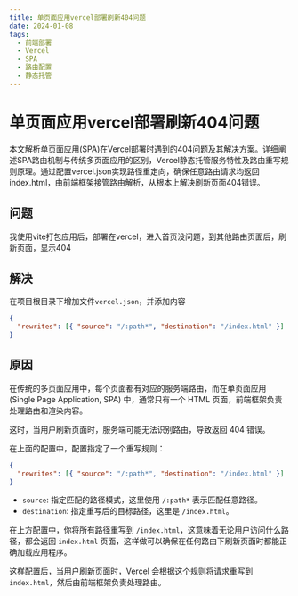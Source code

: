 ```yaml
---
title: 单页面应用vercel部署刷新404问题
date: 2024-01-08
tags:
  - 前端部署
  - Vercel
  - SPA
  - 路由配置
  - 静态托管
---
```


# 单页面应用vercel部署刷新404问题

<!-- DESC SEP -->

本文解析单页面应用(SPA)在Vercel部署时遇到的404问题及其解决方案。详细阐述SPA路由机制与传统多页面应用的区别，Vercel静态托管服务特性及路由重写规则原理。通过配置vercel.json实现路径重定向，确保任意路由请求均返回index.html，由前端框架接管路由解析，从根本上解决刷新页面404错误。

<!-- DESC SEP -->

## 问题

我使用vite打包应用后，部署在vercel，进入首页没问题，到其他路由页面后，刷新页面，显示404

## 解决

在项目根目录下增加文件`vercel.json`，并添加内容

```json
{
  "rewrites": [{ "source": "/:path*", "destination": "/index.html" }]
}
```



## 原因

在传统的多页面应用中，每个页面都有对应的服务端路由，而在单页面应用 (Single Page Application, SPA) 中，通常只有一个 HTML 页面，前端框架负责处理路由和渲染内容。

这时，当用户刷新页面时，服务端可能无法识别路由，导致返回 404 错误。

在上面的配置中，配置指定了一个重写规则：

```json
{
  "rewrites": [{ "source": "/:path*", "destination": "/index.html" }]
}
```

- `source`: 指定匹配的路径模式，这里使用 `/:path*` 表示匹配任意路径。
- `destination`: 指定重写后的目标路径，这里是 `/index.html`。

在上方配置中，你将所有路径重写到 `/index.html`，这意味着无论用户访问什么路径，都会返回 `index.html` 页面，这样做可以确保在任何路由下刷新页面时都能正确加载应用程序。

这样配置后，当用户刷新页面时，Vercel 会根据这个规则将请求重写到 `index.html`，然后由前端框架负责处理路由。

